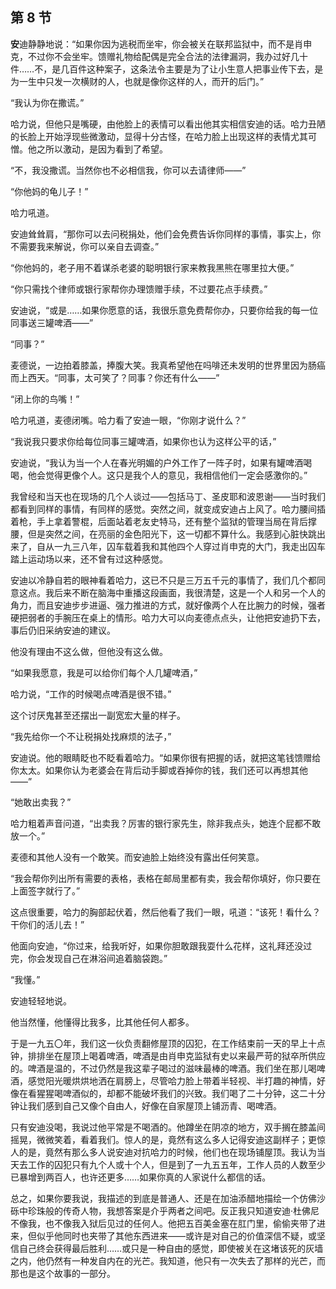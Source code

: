 ## 第 8 节

<strong>安</strong>迪静静地说：“如果你因为逃税而坐牢，你会被关在联邦监狱中，而不是肖申克，不过你不会坐牢。馈赠礼物给配偶是完全合法的法律漏洞，我办过好几十件……不，是几百件这种案子，这条法令主要是为了让小生意人把事业传下去，是为一生中只发一次横财的人，也就是像你这样的人，而开的后门。”

“我认为你在撒谎。”

哈力说，但他只是嘴硬，由他脸上的表情可以看出他其实相信安迪的话。哈力丑陋的长脸上开始浮现些微激动，显得十分古怪，在哈力脸上出现这样的表情尤其可憎。他之所以激动，是因为看到了希望。

“不，我没撒谎。当然你也不必相信我，你可以去请律师——”

“你他妈的龟儿子！”

哈力吼道。

安迪耸耸肩，“那你可以去问税捐处，他们会免费告诉你同样的事情，事实上，你不需要我来解说，你可以亲自去调查。”

“你他妈的，老子用不着谋杀老婆的聪明银行家来教我黑熊在哪里拉大便。”

“你只需找个律师或银行家帮你办理馈赠手续，不过要花点手续费。”

安迪说，“或是……如果你愿意的话，我很乐意免费帮你办，只要你给我的每一位同事送三罐啤酒——”

“同事？”

麦德说，一边拍着膝盖，捧腹大笑。我真希望他在吗啡还未发明的世界里因为肠癌而上西天。“同事，太可笑了？同事？你还有什么——”

“闭上你的鸟嘴！”

哈力吼道，麦德闭嘴。哈力看了安迪一眼，“你刚才说什么？”

“我说我只要求你给每位同事三罐啤酒，如果你也认为这样公平的话，”

安迪说，“我认为当一个人在春光明媚的户外工作了一阵子时，如果有罐啤酒喝喝，他会觉得更像个人。这只是我个人的意见，我相信他们一定会感激你的。”

我曾经和当天也在现场的几个人谈过——包括马丁、圣皮耶和波恩谢——当时我们都看到同样的事情，有同样的感觉。突然之间，就变成安迪占上风了。哈力腰间插着枪，手上拿着警棍，后面站着老友史特马，还有整个监狱的管理当局在背后撑腰，但是突然之间，在亮丽的金色阳光下，这一切都不算什么。我感到心脏快跳出来了，自从一九三八年，囚车载着我和其他四个人穿过肖申克的大门，我走出囚车踏上运动场以来，还不曾有过这种感觉。

安迪以冷静自若的眼神看着哈力，这已不只是三万五千元的事情了，我们几个都同意这点。我后来不断在脑海中重播这段画面，我很清楚，这是一个人和另一个人的角力，而且安迪步步进逼、强力推进的方式，就好像两个人在比腕力的时候，强者硬把弱者的手腕压在桌上的情形。哈力大可以向麦德点点头，让他把安迪扔下去，事后仍旧采纳安迪的建议。

他没有理由不这么做，但他没有这么做。

“如果我愿意，我是可以给你们每个人几罐啤酒，”

哈力说，“工作的时候喝点啤酒是很不错。”

这个讨厌鬼甚至还摆出一副宽宏大量的样子。

“我先给你一个不让税捐处找麻烦的法子，”

安迪说。他的眼睛眨也不眨看着哈力。“如果你很有把握的话，就把这笔钱馈赠给你太太。如果你认为老婆会在背后动手脚或吞掉你的钱，我们还可以再想其他——”

“她敢出卖我？”

哈力粗着声音问道，“出卖我？厉害的银行家先生，除非我点头，她连个屁都不敢放一个。”

麦德和其他人没有一个敢笑。而安迪脸上始终没有露出任何笑意。

“我会帮你列出所有需要的表格，表格在邮局里都有卖，我会帮你填好，你只要在上面签字就行了。”

这点很重要，哈力的胸部起伏着，然后他看了我们一眼，吼道：“该死！看什么？干你们的活儿去！”

他面向安迪，“你过来，给我听好，如果你胆敢跟我耍什么花样，这礼拜还没过完，你会发现自己在淋浴间追着脑袋跑。”

“我懂。”

安迪轻轻地说。

他当然懂，他懂得比我多，比其他任何人都多。

于是一九五〇年，我们这一伙负责翻修屋顶的囚犯，在工作结束前一天的早上十点钟，排排坐在屋顶上喝着啤酒，啤酒是由肖申克监狱有史以来最严苛的狱卒所供应的。啤酒是温的，不过仍然是我这辈子喝过的滋味最棒的啤酒。我们坐在那儿喝啤酒，感觉阳光暖烘烘地洒在肩膀上，尽管哈力脸上带着半轻视、半打趣的神情，好像在看猩猩喝啤酒似的，却都不能破坏我们的兴致。我们喝了二十分钟，这二十分钟让我们感到自己又像个自由人，好像在自家屋顶上铺沥青、喝啤酒。

只有安迪没喝，我说过他平常是不喝酒的。他蹲坐在阴凉的地方，双手搁在膝盖间摇晃，微微笑着，看着我们。惊人的是，竟然有这么多人记得安迪这副样子；更惊人的是，竟然有那么多人说安迪对抗哈力的时候，他们也在现场铺屋顶。我认为当天去工作的囚犯只有九个人或十个人，但是到了一九五五年，工作人员的人数至少已暴增到两百人，也许还更多……如果你真的人家说什么都信的话。

总之，如果你要我说，我描述的到底是普通人、还是在加油添醋地描绘一个仿佛沙砾中珍珠般的传奇人物，我想答案是介乎两者之间吧。反正我只知道安迪·杜佛尼不像我，也不像我入狱后见过的任何人。他把五百美金塞在肛门里，偷偷夹带了进来，但似乎他同时也夹带了其他东西进来——或许是对自己的价值深信不疑，或坚信自己终会获得最后胜利……或只是一种自由的感觉，即使被关在这堵该死的灰墙之内，他仍然有一种发自内在的光芒。我知道，他只有一次失去了那样的光芒，而那也是这个故事的一部分。